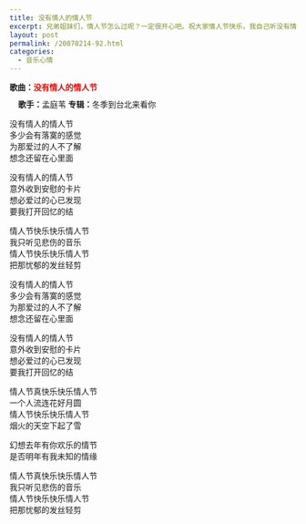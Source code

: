 ```yaml
---
title: 没有情人的情人节
excerpt: 兄弟姐妹们，情人节怎么过呢？一定很开心吧。祝大家情人节快乐，我自己听没有情人节的情人这悲伤的音乐。
layout: post
permalink: /20070214-92.html
categories:
  - 音乐心情
---
```

<div class="BlueBG">
  <strong>歌曲：</strong><strong><font style="COLOR: #e10900">没有情人的情人节</font></strong>
</div>

<div style="PADDING-LEFT: 15px; PADDING-TOP: 10px">
  <strong>歌手：</strong>孟庭苇 <strong>专辑：</strong>冬季到台北来看你
</div>

没有情人的情人节  
多少会有落寞的感觉  
为那爱过的人不了解  
想念还留在心里面

没有情人的情人节  
意外收到安慰的卡片  
想必爱过的心已发现  
要我打开回忆的结

情人节快乐快乐情人节  
我只听见悲伤的音乐  
情人节快乐快乐情人节  
把那忧郁的发丝轻剪

没有情人的情人节  
多少会有落寞的感觉  
为那爱过的人不了解  
想念还留在心里面

没有情人的情人节  
意外收到安慰的卡片  
想必爱过的心已发现  
要我打开回忆的结

情人节真快乐快乐情人节  
一个人流连花好月圆  
情人节快乐快乐情人节  
烟火的天空下起了雪

幻想去年有你欢乐的情节  
是否明年有我未知的情缘

情人节真快乐快乐情人节  
我只听见悲伤的音乐  
情人节快乐快乐情人节  
把那忧郁的发丝轻剪
